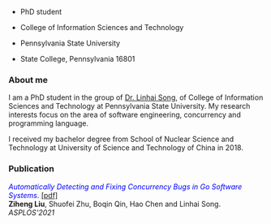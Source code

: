 * PhD student

* College of Information Sciences and Technology

* Pennsylvania State University

* State College, Pennsylvania 16801

### About me

I am a PhD student in the group of [Dr. Linhai Song](https://songlh.github.io/), of College of Information Sciences and Technology at Pennsylvania State University. My research interests focus on the area of software engineering, concurrency and programming language.

I received my bachelor degree from School of Nuclear Science and Technology at University of Science and Technology of China in 2018.

### Publication

<span style="color:blue">*Automatically Detecting and Fixing Concurrency Bugs in Go Software Systems*</span>. <a href="asplos21-paper.pdf" download>[pdf]</a> <br />
**Ziheng Liu**, Shuofei Zhu, Boqin Qin, Hao Chen and Linhai Song. *ASPLOS'2021*
